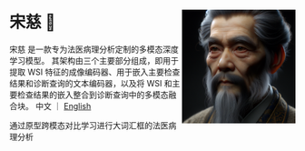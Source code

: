 宋慈 :dragon_face: <img src="docs/AI_songci.png" width="200px" align="right" />
===========

宋慈 是一款专为法医病理分析定制的多模态深度学习模型。
其架构由三个主要部分组成，即用于提取 WSI 特征的成像编码器、用于嵌入主要检查结果和诊断查询的文本编码器，以及将 WSI 和主要检查结果的嵌入整合到诊断查询中的多模态融合块。
中文 ｜ [English](https://github.com/shenxiaochenn/SongCi/blob/master/README.md) 

通过原型跨模态对比学习进行大词汇框的法医病理分析

